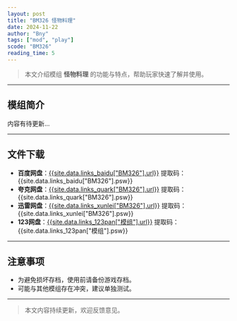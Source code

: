 ```yaml
---
layout: post
title: "BM326 怪物料理"
date: 2024-11-22
author: "Bny"
tags: ["mod", "play"]
scode: "BM326"
reading_time: 5
---
```


> 本文介绍模组 **怪物料理** 的功能与特点，帮助玩家快速了解并使用。

---

## 模组简介

内容有待更新...

---

## 文件下载
- **百度网盘**：[{{site.data.links_baidu["BM326"].url}}]({{site.data.links_baidu["BM326"].url}}) 提取码：{{site.data.links_baidu["BM326"].psw}}
- **夸克网盘**：[{{site.data.links_quark["BM326"].url}}]({{site.data.links_quark["BM326"].url}}) 提取码：{{site.data.links_quark["BM326"].psw}}
- **迅雷网盘**：[{{site.data.links_xunlei["BM326"].url}}]({{site.data.links_xunlei["BM326"].url}}) 提取码：{{site.data.links_xunlei["BM326"].psw}}
- **123网盘**：[{{site.data.links_123pan["模组"].url}}]({{site.data.links_123pan["模组"].url}}) 提取码：{{site.data.links_123pan["模组"].psw}}

---

## 注意事项
- 为避免损坏存档，使用前请备份游戏存档。
- 可能与其他模组存在冲突，建议单独测试。

---

> 本文内容持续更新，欢迎反馈意见。
